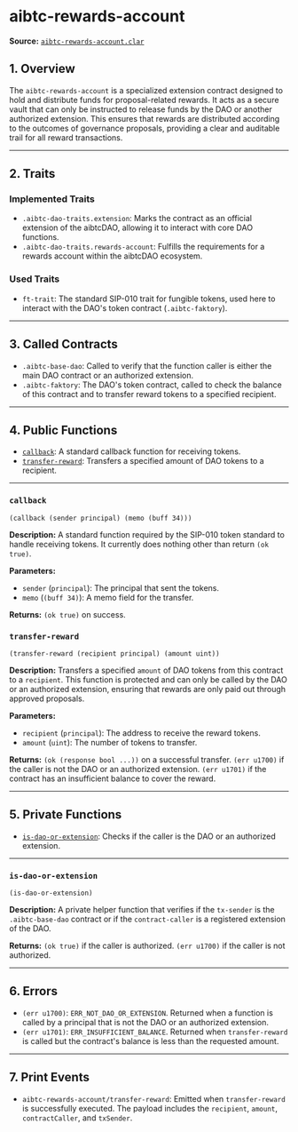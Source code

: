 # aibtc-rewards-account

**Source:** [`aibtc-rewards-account.clar`](../../../../contracts/dao/extensions/aibtc-rewards-account.clar)

## 1. Overview

The `aibtc-rewards-account` is a specialized extension contract designed to hold and distribute funds for proposal-related rewards. It acts as a secure vault that can only be instructed to release funds by the DAO or another authorized extension. This ensures that rewards are distributed according to the outcomes of governance proposals, providing a clear and auditable trail for all reward transactions.

---

## 2. Traits

### Implemented Traits
- `.aibtc-dao-traits.extension`: Marks the contract as an official extension of the aibtcDAO, allowing it to interact with core DAO functions.
- `.aibtc-dao-traits.rewards-account`: Fulfills the requirements for a rewards account within the aibtcDAO ecosystem.

### Used Traits
- `ft-trait`: The standard SIP-010 trait for fungible tokens, used here to interact with the DAO's token contract (`.aibtc-faktory`).

---

## 3. Called Contracts

- `.aibtc-base-dao`: Called to verify that the function caller is either the main DAO contract or an authorized extension.
- `.aibtc-faktory`: The DAO's token contract, called to check the balance of this contract and to transfer reward tokens to a specified recipient.

---

## 4. Public Functions

- [`callback`](#callback): A standard callback function for receiving tokens.
- [`transfer-reward`](#transfer-reward): Transfers a specified amount of DAO tokens to a recipient.

---

### `callback`

`(callback (sender principal) (memo (buff 34)))`

**Description:**
A standard function required by the SIP-010 token standard to handle receiving tokens. It currently does nothing other than return `(ok true)`.

**Parameters:**
- `sender` (`principal`): The principal that sent the tokens.
- `memo` (`(buff 34)`): A memo field for the transfer.

**Returns:**
`(ok true)` on success.

### `transfer-reward`

`(transfer-reward (recipient principal) (amount uint))`

**Description:**
Transfers a specified `amount` of DAO tokens from this contract to a `recipient`. This function is protected and can only be called by the DAO or an authorized extension, ensuring that rewards are only paid out through approved proposals.

**Parameters:**
- `recipient` (`principal`): The address to receive the reward tokens.
- `amount` (`uint`): The number of tokens to transfer.

**Returns:**
`(ok (response bool ...))` on a successful transfer.
`(err u1700)` if the caller is not the DAO or an authorized extension.
`(err u1701)` if the contract has an insufficient balance to cover the reward.

---

## 5. Private Functions

- [`is-dao-or-extension`](#is-dao-or-extension): Checks if the caller is the DAO or an authorized extension.

---

### `is-dao-or-extension`

`(is-dao-or-extension)`

**Description:**
A private helper function that verifies if the `tx-sender` is the `.aibtc-base-dao` contract or if the `contract-caller` is a registered extension of the DAO.

**Returns:**
`(ok true)` if the caller is authorized.
`(err u1700)` if the caller is not authorized.

---

## 6. Errors

- `(err u1700)`: `ERR_NOT_DAO_OR_EXTENSION`. Returned when a function is called by a principal that is not the DAO or an authorized extension.
- `(err u1701)`: `ERR_INSUFFICIENT_BALANCE`. Returned when `transfer-reward` is called but the contract's balance is less than the requested amount.

---

## 7. Print Events

- `aibtc-rewards-account/transfer-reward`: Emitted when `transfer-reward` is successfully executed. The payload includes the `recipient`, `amount`, `contractCaller`, and `txSender`.
